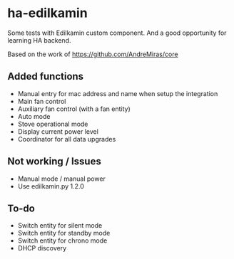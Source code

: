 # ha-edilkamin

Some tests with Edilkamin custom component. And a good opportunity for learning HA backend.

Based on the work of https://github.com/AndreMiras/core

## Added functions 

- Manual entry for mac address and name when setup the integration
- Main fan control
- Auxiliary fan control (with a fan entity)
- Auto mode
- Stove operational mode
- Display current power level
- Coordinator for all data upgrades

## Not working / Issues

- Manual mode / manual power
- Use edilkamin.py 1.2.0

## To-do

- Switch entity for silent mode
- Switch entity for standby mode
- Switch entity for chrono mode
- DHCP discovery

